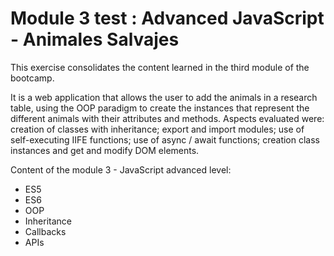 # Module 3 test : Advanced JavaScript - Animales Salvajes

This exercise consolidates the content learned in the third module of the bootcamp.

It is a web application that allows the user to add the animals in a research table, using the OOP paradigm to create the instances that
represent the different animals with their attributes and methods. Aspects evaluated were: creation of classes with inheritance; export and import modules; use of self-executing IIFE functions; use of async / await functions; creation class instances and get and modify DOM elements.

Content of the module 3 - JavaScript advanced level:

* ES5
* ES6
* OOP
* Inheritance
* Callbacks
* APIs
   